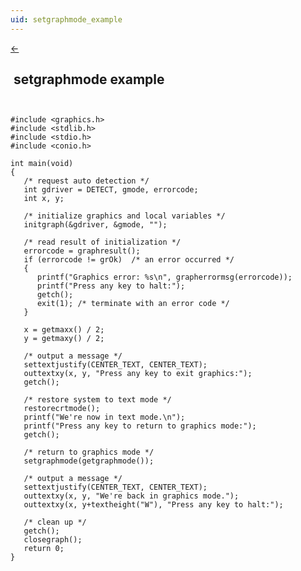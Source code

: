```yaml
---
uid: setgraphmode_example
---
```

<a class="whitespacepre" href="setgraphmode.md#examples"> ← </a>

## &nbsp;setgraphmode example

``` ```<br>

```
#include <graphics.h>
#include <stdlib.h>
#include <stdio.h>
#include <conio.h>

int main(void)
{
   /* request auto detection */
   int gdriver = DETECT, gmode, errorcode;
   int x, y;

   /* initialize graphics and local variables */
   initgraph(&gdriver, &gmode, "");

   /* read result of initialization */
   errorcode = graphresult();
   if (errorcode != grOk)  /* an error occurred */
   {
      printf("Graphics error: %s\n", grapherrormsg(errorcode));
      printf("Press any key to halt:");
      getch();
      exit(1); /* terminate with an error code */
   }

   x = getmaxx() / 2;
   y = getmaxy() / 2;

   /* output a message */
   settextjustify(CENTER_TEXT, CENTER_TEXT);
   outtextxy(x, y, "Press any key to exit graphics:");
   getch();

   /* restore system to text mode */
   restorecrtmode();
   printf("We're now in text mode.\n");
   printf("Press any key to return to graphics mode:");
   getch();

   /* return to graphics mode */
   setgraphmode(getgraphmode());

   /* output a message */
   settextjustify(CENTER_TEXT, CENTER_TEXT);
   outtextxy(x, y, "We're back in graphics mode.");
   outtextxy(x, y+textheight("W"), "Press any key to halt:");

   /* clean up */
   getch();
   closegraph();
   return 0;
}
```

<br>